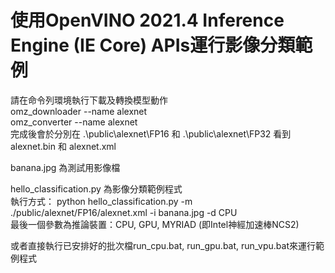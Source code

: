 # 使用OpenVINO 2021.4 Inference Engine (IE Core) APIs運行影像分類範例

請在命令列環境執行下載及轉換模型動作  
omz_downloader --name alexnet  
omz_converter --name alexnet  
完成後會於分別在 .\public\alexnet\FP16 和 .\public\alexnet\FP32 看到 alexnet.bin 和 alexnet.xml  

banana.jpg 為測試用影像檔  

hello_classification.py 為影像分類範例程式  
執行方式： python hello_classification.py -m ./public/alexnet/FP16/alexnet.xml -i banana.jpg -d CPU  
最後一個參數為推論裝置：CPU, GPU, MYRIAD (即Intel神經加速棒NCS2)

或者直接執行已安排好的批次檔run_cpu.bat, run_gpu.bat, run_vpu.bat來運行範例程式  

